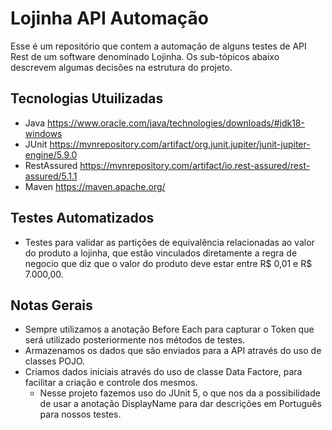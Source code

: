 # Lojinha API Automação

Esse é um repositório que contem a automação de alguns testes de API Rest de um software denominado Lojinha. Os sub-tópicos abaixo descrevem algumas decisões na estrutura do projeto.

## Tecnologias Utuilizadas

- Java
  https://www.oracle.com/java/technologies/downloads/#jdk18-windows
- JUnit
  https://mvnrepository.com/artifact/org.junit.jupiter/junit-jupiter-engine/5.9.0
- RestAssured
  https://mvnrepository.com/artifact/io.rest-assured/rest-assured/5.1.1
- Maven
  https://maven.apache.org/

## Testes Automatizados

- Testes para validar as partições de equivalência relacionadas ao valor do produto a lojinha, que estão vinculados diretamente a regra de negocio que diz que o valor do produto deve estar entre R$ 0,01 e R$ 7.000,00.

## Notas Gerais

- Sempre utilizamos a anotação Before Each para capturar o Token que será utilizado posteriormente nos métodos de testes.
- Armazenamos os dados que são enviados para a API através do uso de classes POJO.
- Criamos dados iniciais através do uso de classe Data Factore, para facilitar a criação e controle dos mesmos.
  - Nesse projeto fazemos uso do JUnit 5, o que nos da a possibilidade de usar a anotação DisplayName para dar descrições em Português para nossos testes.